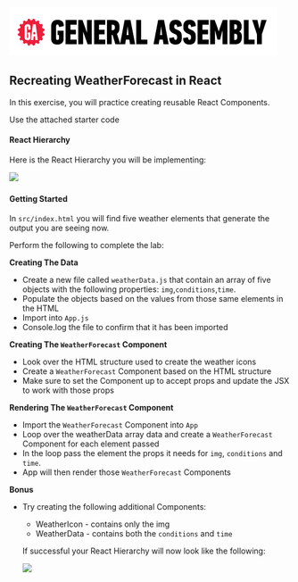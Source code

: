[![General Assembly Logo](/ga_cog.png)](https://generalassemb.ly)

## Recreating WeatherForecast in React

In this exercise, you will practice creating reusable React Components.

Use the attached starter code

#### React Hierarchy

Here is the React Hierarchy you will be implementing:

<img src="https://i.imgur.com/7YlFsU7.png" width=500/><br>

#### Getting Started

In `src/index.html` you will find five weather elements that generate the output you are seeing now.

Perform the following to complete the lab:

**Creating The Data**

- Create a new file called `weatherData.js` that contain an array of five objects with the following properties: `img`,`conditions`,`time`.
- Populate the objects based on the values from those same elements in the HTML
- Import into `App.js`
- Console.log the file to confirm that it has been imported

**Creating The `WeatherForecast` Component**

- Look over the HTML structure used to create the weather icons
- Create a `WeatherForecast` Component based on the HTML structure
- Make sure to set the Component up to accept props and update the JSX to work with those props

**Rendering The `WeatherForecast` Component**

- Import the `WeatherForecast` Component into `App`
- Loop over the weatherData array data and create a `WeatherForecast` Component for each element passed
- In the loop pass the element the props it needs for `img`, `conditions` and `time`.
- App will then render those `WeatherForecast` Components

**Bonus**

- Try creating the following additional Components:

  - WeatherIcon - contains only the img
  - WeatherData - contains both the `conditions` and `time`

  If successful your React Hierarchy will now look like the following:

  <img src="https://i.imgur.com/ffkXBPi.png" width=600/>
